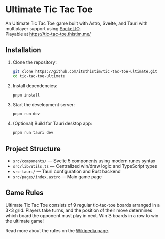 # Ultimate Tic Tac Toe

An Ultimate Tic Tac Toe game built with Astro, Svelte, and Tauri with multiplayer support using [Socket.IO](https://socket.io/).<br/>
Playable at https://tic-tac-toe.thistim.me/

## Installation

1. Clone the repository:

    ```bash
    git clone https://github.com/itsthistim/tic-tac-toe-ultimate.git
    cd tic-tac-toe-ultimate
    ```

2. Install dependencies:

    ```bash
    pnpm install
    ```

3. Start the development server:

    ```bash
    pnpm run dev
    ```

4. (Optional) Build for Tauri desktop app:

    ```bash
    pnpm run tauri dev
    ```

## Project Structure

-   `src/components/` — Svelte 5 components using modern runes syntax
-   `src/lib/utils.ts` — Centralized win/draw logic and TypeScript types
-   `src-tauri/` — Tauri configuration and Rust backend
-   `src/pages/index.astro` — Main game page

## Game Rules

Ultimate Tic Tac Toe consists of 9 regular tic-tac-toe boards arranged in a 3×3 grid. Players take turns, and the position of their move determines which board the opponent must play in next. Win 3 boards in a row to win the ultimate game!

Read more about the rules on the [Wikipedia page](https://en.wikipedia.org/wiki/Ultimate_tic-tac-toe).
